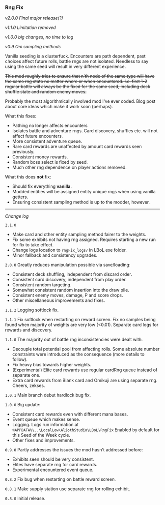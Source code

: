 ### Rng Fix

*v2.0.0 Final major release(?)*

*v1.1.0 Limitation removed*

*v1.0.0 big changes, no time to log*

*v0.9 Oni sampling methods*

Vanilla seeding is a clusterfuck. Encounters are path dependent, past choices affect future rolls, battle rngs are not isolated. Needless to say using the same seed will result in very different experience.


~~This mod roughly tries to ensure that n'th node of the same type will have the same rng state no matter where or when encountered. I.e. first 1-2 regular battle will always be the fixed for the same seed, including deck shuffle state and random enemy moves.~~

Probably the most algorithmically involved mod I've ever coded. Blog post about core ideas which make it work soon (perhaps).

What this fixes:
- Pathing no longer affects encounters
- Isolates battle and adventure rngs. Card discovery, shuffles etc. will not affect future encounters.
- More consistent adventure queue.
- Rare card rewards are unaffected by amount card rewards seen previously.
- Consistent money rewards.
- Random boss select is fixed by seed.
- Much other rng dependence on player actions removed.


What this does **not** fix:
- Should fix everything **vanilla**.
- Modded entities will be assigned entity unique rngs when using vanilla getters. 
- Ensuring consistent sampling method is up to the modder, however.


---
*Change log*

`2.1.0` 
- Make card and other entity sampling method fairer to the weights.
- Fix some exhibits not having rng assigned. Requires starting a new run for fix to take effect.
- Change logs location to `rngFix_logs/` in LBoL.exe folder.
- Minor fallback and consistency upgrades.

`2.0.0` Greatly reduces manipulation possible via save/loading:
- Consistent deck shuffling, independent from discard order.
- Consistent card discovery, independent from play order.
- Consistent random targeting.
- Somewhat consistent random insertion into the draw pile.
- Consistent enemy moves, damage, P and score drops.
- Other miscellaneous improvements and fixes.

`1.1.2` Logging softlock fix.

`1.1.1` Fix softlock when restarting on reward screen. Fix no samples being found when majority of weights are very low (<0.01). Separate card logs for rewards and discovery.

`1.1.0` The majority out of battle rng inconsistencies were dealt with.
- Decouple total potential pool from affecting rolls. Some absolute number constraints were introduced as the consequence (more details to follow).
- Fix heavy bias towards higher weights.
- (Experimental) Elite card rewards use regular cardRng queue instead of separate one.
- Extra card rewards from Blank card and Omikuji are using separate rng. Cheers, zekses.


`1.0.1` Main branch debut hardlock bug fix.

`1.0.0` Big update:
* Consistent card rewards even with different mana bases.
* Event queue which makes sense.
* Logging. Logs run information at `%APPDATA%\..\LocalLow\AliothStudio\LBoL\RngFix` Enabled by default for this Seed of the Week cycle.
* Other fixes and improvements.

`0.9.0` Partly addresses the issues the mod hasn't addressed before:
* Exhibits seen should be very consistent. 
* Elites have separate rng for card rewards.
* Experimental encountered event queue.

`0.8.2` Fix bug when restarting on battle reward screen.

`0.8.1` Make supply station use separate rng for rolling exhibit.

`0.8.0` Initial release.
